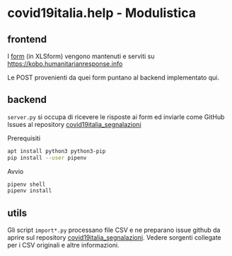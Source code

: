 # covid19italia.help - Modulistica

## frontend

I [form](https://www.covid19italia.info/segnala/) (in XLSform) vengono mantenuti e serviti su https://kobo.humanitarianresponse.info

Le POST provenienti da quei form puntano al backend implementato qui.


## backend

`server.py` si occupa di ricevere le risposte ai form ed inviarle come GitHub Issues al repository [covid19italia_segnalazioni](https://github.com/emergenzeHack/covid19italia_segnalazioni/)

Prerequisiti

```bash
apt install python3 python3-pip
pip install --user pipenv
```

Avvio

```bash
pipenv shell
pipenv install
```

## utils

Gli script `import*.py` processano file CSV e ne preparano issue github da aprire sul repository [covid19italia_segnalazioni](https://github.com/emergenzeHack/covid19italia_segnalazioni/). Vedere sorgenti collegate per i CSV originali e altre informazioni.
